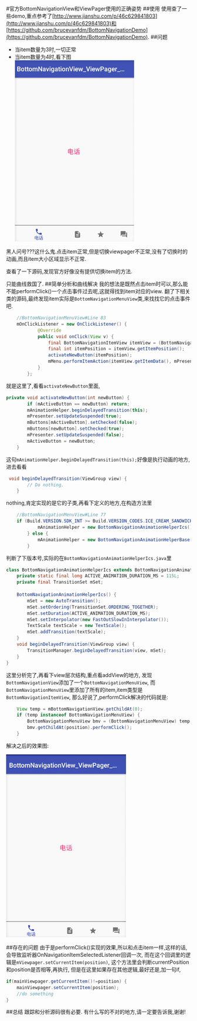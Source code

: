 #官方BottomNavigationView和ViewPager使用的正确姿势
##使用
使用查了一些demo,重点参考了[http://www.jianshu.com/p/46c629841803](http://www.jianshu.com/p/46c629841803)和[https://github.com/brucevanfdm/BottomNavigationDemo](https://github.com/brucevanfdm/BottomNavigationDemo).
##问题
* 当item数量为3时,一切正常
* 当item数量为4时,看下图
![gif1](https://raw.githubusercontent.com/Blankeer/BottomNavigationView_ViewPager_Demo/master/image/bottomview_1.gif)

黑人问号???这什么鬼.点击item正常,但是切换viewpager不正常,没有了切换时的动画,而且item大小区域显示不正常.

查看了一下源码,发现官方好像没有提供切换item的方法.

只能曲线救国了.
##简单分析和曲线解决
我的想法是既然点击item时可以,那么能不能performClick()一个点击事件过去呢,这就得找到item对应的view.
翻了下相关类的源码,最终发现item实际是`BottomNavigationMenuView`类,来找找它的点击事件吧.
```java
    //BottomNavigationMenuView#Line 83
    mOnClickListener = new OnClickListener() {
            @Override
            public void onClick(View v) {
                final BottomNavigationItemView itemView = (BottomNavigationItemView) v;
                final int itemPosition = itemView.getItemPosition();
                activateNewButton(itemPosition);
                mMenu.performItemAction(itemView.getItemData(), mPresenter, 0);
            }
        };
```
就是这里了,看看`activateNewButton`里面,
```java
private void activateNewButton(int newButton) {
        if (mActiveButton == newButton) return;
        mAnimationHelper.beginDelayedTransition(this);
        mPresenter.setUpdateSuspended(true);
        mButtons[mActiveButton].setChecked(false);
        mButtons[newButton].setChecked(true);
        mPresenter.setUpdateSuspended(false);
        mActiveButton = newButton;
    }
```
这句`mAnimationHelper.beginDelayedTransition(this);`好像是执行动画的地方,进去看看
```java
 void beginDelayedTransition(ViewGroup view) {
        // Do nothing.
    }
```
nothing,肯定实现的是它的子类,再看下定义的地方,在构造方法里
```java
    //BottomNavigationMenuView#Line 77
    if (Build.VERSION.SDK_INT >= Build.VERSION_CODES.ICE_CREAM_SANDWICH) {
            mAnimationHelper = new BottomNavigationAnimationHelperIcs();
        } else {
            mAnimationHelper = new BottomNavigationAnimationHelperBase();
        }
```
判断了下版本号,实际的在`BottomNavigationAnimationHelperIcs.java`里
```java
class BottomNavigationAnimationHelperIcs extends BottomNavigationAnimationHelperBase {
    private static final long ACTIVE_ANIMATION_DURATION_MS = 115L;
    private final TransitionSet mSet;

    BottomNavigationAnimationHelperIcs() {
        mSet = new AutoTransition();
        mSet.setOrdering(TransitionSet.ORDERING_TOGETHER);
        mSet.setDuration(ACTIVE_ANIMATION_DURATION_MS);
        mSet.setInterpolator(new FastOutSlowInInterpolator());
        TextScale textScale = new TextScale();
        mSet.addTransition(textScale);
    }
    void beginDelayedTransition(ViewGroup view) {
        TransitionManager.beginDelayedTransition(view, mSet);
    }
}
```
这里分析完了,再看下view层次结构,重点看addView的地方,
发现`BottomNavigationView`添加了一个`BottomNavigationMenuView`,
而`BottomNavigationMenuView`里添加了所有的item,item类型是`BottomNavigationItemView`,
那么好说了,performClick解决的代码就是:
```java
    View temp = mBottomNavigationView.getChildAt(0);
    if (temp instanceof BottomNavigationMenuView) {
        BottomNavigationMenuView bmv = (BottomNavigationMenuView) temp;
        bmv.getChildAt(position).performClick();
    }
```
解决之后的效果图:

![gif2](https://raw.githubusercontent.com/Blankeer/BottomNavigationView_ViewPager_Demo/master/image/bottomview_2.gif)

##存在的问题
由于是performClick()实现的效果,所以和点击item一样,这样的话,
会导致监听器OnNavigationItemSelectedListener回调一次,
而在这个回调里的逻辑是`mViewpager.setCurrentItem(position)`,
这个方法里会判断currentPosition和position是否相等,再执行,
但是在这里如果存在其他逻辑,最好还是,加一句if,
```java
if(mainViewpager.getCurrentItem()!=position) {
    mainViewpager.setCurrentItem(position);
    //do something
}
```
##总结
跟踪和分析源码很有必要.
有什么写的不对的地方,请一定要告诉我,谢谢!
